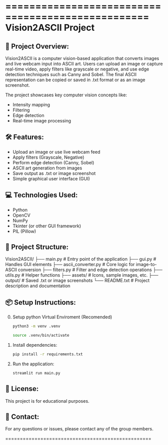 ==================================================
                Vision2ASCII Project
==================================================

📌 Project Overview:
--------------------------------------------------
Vision2ASCII is a computer vision-based application that converts images and live webcam input into ASCII art. Users can upload an image or capture real-time video, apply filters like grayscale or negative, and use edge detection techniques such as Canny and Sobel. The final ASCII representation can be copied or saved in .txt format or as an image screenshot.

The project showcases key computer vision concepts like:
- Intensity mapping
- Filtering
- Edge detection
- Real-time image processing

🛠 Features:
--------------------------------------------------
- Upload an image or use live webcam feed
- Apply filters (Grayscale, Negative)
- Perform edge detection (Canny, Sobel)
- ASCII art generation from images
- Save output as .txt or image screenshot
- Simple graphical user interface (GUI)

💻 Technologies Used:
--------------------------------------------------
- Python
- OpenCV
- NumPy
- Tkinter (or other GUI framework)
- PIL (Pillow)

📁 Project Structure:
--------------------------------------------------
Vision2ASCII/
├── main.py                 # Entry point of the application
├── gui.py                  # Handles GUI elements
├── ascii_converter.py      # Core logic for image-to-ASCII conversion
├── filters.py              # Filter and edge detection operations
├── utils.py                # Helper functions
├── assets/                 # Icons, sample images, etc.
├── output/                 # Saved .txt or image screenshots
└── README.txt              # Project description and documentation

📦 Setup Instructions:
--------------------------------------------------
0. Setup python Virtual Enviroment (Recomended)

   ```sh
   python3 -m venv .venv
   ```

   ```sh
   source .venv/bin/activate
   ```
 

1. Install dependencies:
   ```sh
   pip install -r requirements.txt
   ```

2. Run the application:
   ```sh
   streamlit run main.py
   ```

📜 License:
--------------------------------------------------
This project is for educational purposes.

📧 Contact:
--------------------------------------------------
For any questions or issues, please contact any of the group members.

==================================================

